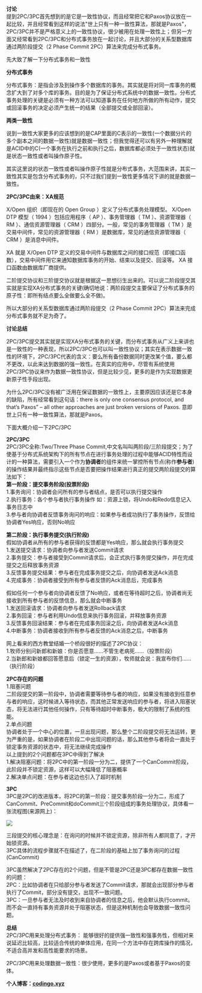 ﻿**讨论**  
提到2PC/3PC首先想到的是它是一致性协议，而且经常把它和Paxos协议放在一起比较，并且经常看到这样的说法"世上只有一种一致性算法，那就是Paxos"，2PC/3PC并不是严格意义上的一致性协议，很少被用在处理一致性上；但另一方面又经常看到2PC/3PC和分布式事务放在一起讨论，并且大部分的关系型数据库通过两阶段提交（2 Phase Commit 2PC）算法来完成分布式事务。

先大致了解一下分布式事务和一致性

**分布式事务**

分布式事务：是指会涉及到操作多个数据库的事务。其实就是将对同一库事务的概念扩大到了对多个库的事务。目的是为了保证分布式系统中的数据一致性。分布式事务处理的关键是必须有一种方法可以知道事务在任何地方所做的所有动作，提交或回滚事务的决定必须产生统一的结果（全部提交或全部回滚）。

**两类一致性**

说到一致性大家更多的应该想到的是CAP里面的C表示的一致性(一个数据分片的多个副本之间的数据一致性)就是数据一致性；但我觉得还可以有另外一种理解就是ACID中的C(一个事务在执行之前和执行之后，数据库都必须处于一致性状态)就是状态一致性或者叫操作原子性。

其实这里说的状态一致性或者叫操作原子性就是分布式事务，大范围来讲，其实一致性其实是包含分布式事务的，只不过我们提到一致性更多情况下讲的就是数据一致性。

**2PC/3PC由来：XA规范**

X/Open 组织（即现在的 Open Group ）定义了分布式事务处理模型。 X/Open DTP 模型（ 1994 ）包括应用程序（ AP ）、事务管理器（ TM ）、资源管理器（ RM ）、通信资源管理器（ CRM ）四部分。一般，常见的事务管理器（ TM ）是交易中间件，常见的资源管理器（ RM ）是数据库，常见的通信资源管理器（ CRM ）是消息中间件。 

XA 就是 X/Open DTP 定义的交易中间件与数据库之间的接口规范（即接口函数），交易中间件用它来通知数据库事务的开始、结束以及提交、回滚等。 XA 接口函数由数据库厂商提供。 

二阶提交协议和三阶提交协议就是根据这一思想衍生出来的。可以说二阶段提交其实就是实现XA分布式事务的关键(确切地说：两阶段提交主要保证了分布式事务的原子性：即所有结点要么全做要么全不做)。

所以大部分的关系型数据库通过两阶段提交（2 Phase Commit 2PC）算法来完成分布式事务就不足为奇了。

**讨论总结**

2PC/3PC提交其实就是实现XA分布式事务的关键，而分布式事务从广义上来讲也是一致性的一种表现，所以2PC/3PC也可以叫一致性协议；其实在表示数据一致性的环境下，2PC/3PC代表的含义：要么所有备份数据同时更改某个值，要么都不更改，以此来达到数据的强一致性。在真实的应用中，尽管有系统使用2PC/3PC协议来作为数据一致性协议，但是比较少见，更多的是作为实现数据更新原子性手段出现。

为什么2PC/3PC没有被广泛用在保证数据的一致性上，主要原因应该还是它本身的缺陷，所有经常看到这句话：there is only one consensus protocol, and that’s Paxos” – all other approaches are just broken versions of Paxos. 意即世上只有一种一致性算法，那就是Paxos。

下面大概介绍一下2PC/3PC

**2PC/3PC**  
2PC/3PC全称:Two/Three Phase Commit,中文名叫叫两阶段/三阶段提交；为了使基于分布式系统架构下的所有节点在进行事务处理的过程中能够ACID特性而设计的一种算法，需要引入一个作为**协调者**的组件来统一掌控所有节点(称作**参与者**)的操作结果并最终指示这些节点是否要把操作结果进行真正的提交两阶段提交的算法如下：  
**第一阶段：提交事务阶段(投票阶段)**  
1.事务询问：协调者会问所有的参与者结点，是否可以执行提交操作  
2.执行事务：各个参与者执行事务操作 如：资源上锁，将Undo和Redo信息记入事务日志中  
3.参与者向协调者反馈事务询问的响应：如果参与者成功执行了事务操作，反馈给协调者Yes响应，否则No响应

**第二阶段：执行事务提交(执行阶段)**  
假如协调者从所有的参与者获得的反馈都是Yes响应，那么就会执行事务提交  
1.发送提交请求：协调者向参与者发送Commit请求  
2.事务提交：参与者接受到Commit请求后，会正式执行事务提交操作，并在完成提交之后释放事务资源  
3.反馈事务提交结果：参与者在完成事务提交之后，向协调者发送Ack消息  
4.完成事务：协调者接受到所有参与者反馈的Ack消息后，完成事务

假如任何一个参与者向协调者反馈了No响应，或者在等待超时之后，协调者尚无接收到所有参与者的反馈信息，那么就会中断事务  
1.发送回滚请求：协调者向参与者发送Rollback请求  
2.事务回滚：参与者利用Undo信息来执行事务回滚，并释放事务资源  
3.反馈事务回滚结果：参与者在完成事务回滚之后，向协调者发送Ack消息  
4.中断事务：协调者接收到所有参与者反馈的Ack消息之后，中断事务

网上看来的西方教堂结婚一个桥段很好的描述了2PC协议：  
1.牧师分别问新郎和新娘：你是否愿意……不管生老病死……（投票阶段）  
2.当新郎和新娘都回答愿意后（锁定一生的资源），牧师就会说：我宣布你们……（执行阶段）

**2PC存在的问题**  
1.阻塞问题  
二阶段提交的第一阶段中，协调者需要等待参与者的响应，如果没有接收到任意参与者的响应，这时候进入等待状态，而其他正常发送响应的参与者，将进入阻塞状态，将无法进行其他任何操作，只有等待超时中断事务，极大的限制了系统的性能。  
2.单点问题  
协调者处于一个中心的位置，一旦出现问题，那么整个二阶段提交将无法运转，更为严重的是，如果协调者在阶段二中出现问题的话，那么其他参与者将会一直处于锁定事务资源的状态中，将无法继续完成操作  
以上提到的2个问题都在3PC中得到了解决  
1.解决阻塞问题：将2PC中的第一阶段一分为二，提供了一个CanCommit阶段，此阶段并不锁定资源，这样可以大幅降低了阻塞概率  
2.解决单点问题：在参与者这边也引入了超时机制

**3PC**  
3PC是2PC的改进版本，将2PC的第一阶段：提交事务阶段一分为二，形成了CanCommit、PreCommit和doCommit三个阶段组成的事务处理协议，具体看一张流程图(来源网上)：

![](https://static.oschina.net/uploads/space/2016/1206/215333_yPWJ_159239.png)

三段提交的核心理念是：在询问的时候并不锁定资源，除非所有人都同意了，才开始锁资源。  
3PC具体的流程步骤就不在描述了，在二阶段的基础上加了事务询问的过程(CanCommit)

3PC虽然解决了2PC存在的2个问题，但是不管是2PC还是3PC都存在数据一致性的问题：  
2PC：比如协调者在只给部分参与者发送了Commit请求，那就会出现部分参与者执行了Commit，部分没有提交，出现不一致问题。  
3PC：一旦参与者无法及时收到来自协调者的信息之后，他会默认执行commit。而不会一直持有事务资源并处于阻塞状态，但是这种机制也会导致数据一致性问题。

**总结**  
2PC/3PC用来处理分布式事务： 能够很好的提供强一致性和强事务性，但相对来说延迟比较高，比较适合传统的单体应用，在同一个方法中存在跨库操作的情况，不适合高并发和高性能要求的场景。

2PC/3PC用来处理数据一致性：很少使用，更多的是Paxos或者基于Paxos的变体。

**个人博客：[codingo.xyz](http://codingo.xyz/)**